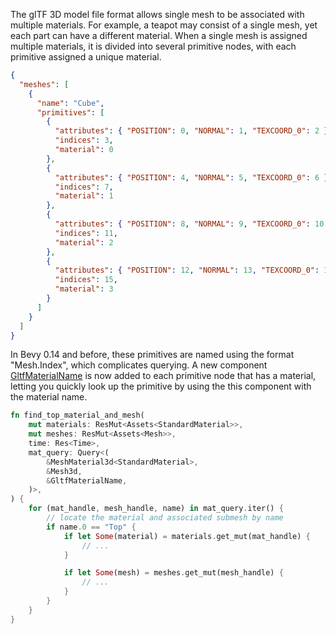 The glTF 3D model file format allows single mesh to be associated with multiple materials. For example, a teapot may consist of a single mesh, yet each part can have a different material. When a single mesh is assigned multiple materials, it is divided into several primitive nodes, with each primitive assigned a unique material.

```json
{
  "meshes": [
    {
      "name": "Cube",
      "primitives": [
        {
          "attributes": { "POSITION": 0, "NORMAL": 1, "TEXCOORD_0": 2 },
          "indices": 3,
          "material": 0
        },
        {
          "attributes": { "POSITION": 4, "NORMAL": 5, "TEXCOORD_0": 6 },
          "indices": 7,
          "material": 1
        },
        {
          "attributes": { "POSITION": 8, "NORMAL": 9, "TEXCOORD_0": 10 },
          "indices": 11,
          "material": 2
        },
        {
          "attributes": { "POSITION": 12, "NORMAL": 13, "TEXCOORD_0": 14 },
          "indices": 15,
          "material": 3
        }
      ]
    }
  ]
}
```

In Bevy 0.14 and before, these primitives are named using the format "Mesh.Index", which complicates querying. A new component [GltfMaterialName](https://docs.rs/bevy/0.15.0-rc.1/bevy/gltf/struct.GltfMaterialName.html) is now added to each primitive node that has a material, letting you quickly look up the primitive by using the this component with the material name.

```rust
fn find_top_material_and_mesh(
    mut materials: ResMut<Assets<StandardMaterial>>,
    mut meshes: ResMut<Assets<Mesh>>,
    time: Res<Time>,
    mat_query: Query<(
        &MeshMaterial3d<StandardMaterial>,
        &Mesh3d,
        &GltfMaterialName,
    )>,
) {
    for (mat_handle, mesh_handle, name) in mat_query.iter() {
        // locate the material and associated submesh by name
        if name.0 == "Top" {
            if let Some(material) = materials.get_mut(mat_handle) {
                // ...
            }

            if let Some(mesh) = meshes.get_mut(mesh_handle) {
                // ...
            }
        }
    }
}
```